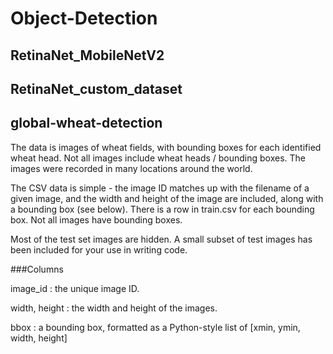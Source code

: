 # Object-Detection
## RetinaNet_MobileNetV2
## RetinaNet_custom_dataset

## global-wheat-detection
The data is images of wheat fields, with bounding boxes for each identified wheat head. Not all images include wheat heads / bounding boxes. The images were recorded in many locations around the world.

The CSV data is simple - the image ID matches up with the filename of a given image, and the width and height of the image are included, along with a bounding box (see below). There is a row in train.csv for each bounding box. Not all images have bounding boxes.

Most of the test set images are hidden. A small subset of test images has been included for your use in writing code.

###Columns

image_id : the unique image ID.

width, height : the width and height of the images.

bbox : a bounding box, formatted as a Python-style list of [xmin, ymin, width, height]
